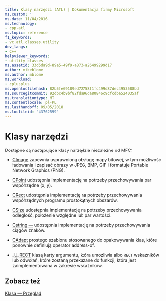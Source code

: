 ```yaml
---
title: Klasy narzędzi (ATL) | Dokumentacja firmy Microsoft
ms.custom: ''
ms.date: 11/04/2016
ms.technology:
- cpp-atl
ms.topic: reference
f1_keywords:
- vc.atl.classes.utility
dev_langs:
- C++
helpviewer_keywords:
- utility classes
ms.assetid: 33d5da9d-89a5-49f9-a873-a26499299d17
author: mikeblome
ms.author: mblome
ms.workload:
- cplusplus
ms.openlocfilehash: 82b5fe69189ed72758f1fc499d87dec4953588bd
ms.sourcegitcommit: 92dbc4b9bf82fda96da80846c9cfcdba524035af
ms.translationtype: MT
ms.contentlocale: pl-PL
ms.lasthandoff: 09/05/2018
ms.locfileid: "43762599"
---
```

# <a name="utility-classes"></a>Klasy narzędzi

Dostępne są następujące klasy narzędzie niezależne od MFC:

- [CImage](../atl-mfc-shared/reference/cimage-class.md) zapewnia usprawnioną obsługę mapy bitowej, w tym możliwość ładowania i zapisać obrazy w JPEG, BMP, GIF i formatuje Portable Network Graphics (PNG).

- [CPoint](../atl-mfc-shared/reference/cpoint-class.md) udostępnia implementację na potrzeby przechowywania par współrzędne (x, y).

- [CRect](../atl-mfc-shared/reference/crect-class.md) udostępnia implementację na potrzeby przechowywania współrzędnych programu prostokątnych obszarów.

- [CSize](../atl-mfc-shared/reference/csize-class.md) udostępnia implementację na potrzeby przechowywania odległość, położenie względne lub par wartości.

- [Cstring —](../atl-mfc-shared/reference/cstringt-class.md) udostępnia implementację na potrzeby przechowywania ciągów znaków.

- [CAdapt](../atl/reference/cadapt-class.md) prostego szablonu stosowanego do opakowywania klas, które ponownie definiują operator address-of.

- [_U_RECT](../atl/reference/u-rect-class.md) klasą karty argumentu, która umożliwia albo `RECT` wskaźników lub odwołań, które zostaną przekazane do funkcji, która jest zaimplementowana w zakresie wskaźników.

## <a name="see-also"></a>Zobacz też

[Klasa — Przegląd](../atl/atl-class-overview.md)


